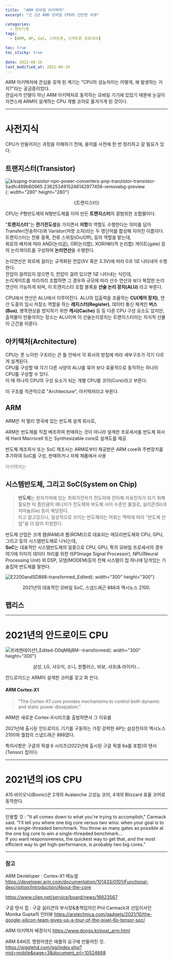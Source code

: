 ```yaml
---
title:  "ARM 모바일 아키텍처"
excerpt: "근 2년 ARM 모바일 CPU의 간단한 리뷰"

categories:
  - 전자기계
tags:
  - [ARM, AP, SoC, 스마트폰, 스마트폰 프로세서]

toc: true
toc_sticky: true
 
date: 2022-08-16
last_modified_at: 2022-08-19
---
```


ARM 아키텍처에 관심을 갖게 된 계기는 "CPU의 성능차이는 어떻게, 왜 발생하는 거지?"라는 궁금증이었다.  
관심사가 인텔이 아닌 ARM 아키텍처로 동작하는 모바일 기기에 있었기 때문에 눈길이 자연스레 ARM이 설계하는 CPU 개별 코어로 옮겨가게 된 것이다.

---

<h1>사전지식</h1>

CPU가 만들어지는 과정을 이해하기 전에, 용어를 사전에 한 번 정리하고 갈 필요가 있다.  

<h2>트랜지스터(Transistor)</h2>

![kisspng-transistor-npn-power-converters-pnp-tranzistor-transistor-5adfc499b60965 2362534915246142977456-removebg-preview](https://user-images.githubusercontent.com/96360829/185552492-4b22d826-3033-46f3-b770-1c4d0410ef9e.png){: width="280" height="280"}
<span style="font-size:50%"><center>《트랜지스터》</center></span>



CPU는 P형반도체와 N형반도체를 이어 만든 <b>트랜지스터</b>의 광범위한 조합물이다.  

"<b>트랜지스터</b>"는 <b>전기전도성</b>을 가지면서 <b>저항</b>의 역할도 수행한다는 의미를 담아 Transfer(전송하다)와 Varistor(저항 소자)라는 두 영단어를 합성해 지어진 이름이다.  
트랜지스터는 전류 증폭, 전류 스위칭(On/Off), 등의 역할을 맡는데,  
회로의 배치에 따라  AND(논리곱), OR(논리합), XOR(배타적 논리합) 게이트(gate) 등의 논리게이트를 구성하여 <b>논리연산</b>을 수행한다.

논리연산은 회로에 걸리는 규격화된 전압(5V 혹은 3.3V)에 따라 0과 1로 나타내어 수행한다.  
전압이 걸려있지 않으면 0, 전압이 걸려 있으면 1로 나타내는 식인데,  
논리게이트를 끼리끼리 조합하면 그 경우와 규모에 따라 산수 연산과 보다 복잡한 논리연산이 가능하게 되며, 이 트랜지스터 조합 블록을 <b>산술 논리 장치(ALU)</b> 라고 부른다.

CPU에서 연산은 ALU에서 이루어진다. ALU의 입출력을 조율하는 <b>CU(제어 장치)</b>, 연산 도중의 임시 저장소 역할을 하는 <b>레지스터(Register)</b>, 데이터 통신 체계인 <b>버스(Bus)</b>, 병목현상을 방지하기 위한 <b>캐시(Cache)</b> 등 등 다른 CPU 구성 요소도 있지만, 출력물이 만들어지는 장소는 ALU이며 이 산술논리장치는 트랜지스터라는 지식적 산물이 근간을 이룬다.

<h2>아키텍처(Architecture)</h2>

CPU는 폰 노이만 구조라는 큰 틀 안에서 각 회사의 방침에 따라 세부구조가 각기 다르게 설계된다.  
CPU를 구성할 때 각기 다른 사양의 ALU를 묶어 보다 효율적으로 동작하는 하나의 CPU를 구성할 수 있다.  
이 때 하나의 CPU의 구성 요소가 되는 개별 CPU를 코어(Core)라고 부른다.

이 구조를 직관적으로 "Architecture", 아키텍처라고 부른다.

<h2>ARM</h2>

ARM은 저 멀리 영국에 있는 반도체 설계 회사로,

ARM은 반도체를 직접 베조하여 판매하는 것이 아니라 설계한 프로세서를 반도체 회사에 Hard Macrocell 또는 Synthesizable core로 설계도를 제공

반도체 제조회사 또는 SoC 제조사는 ARM로부터 제공받은 ARM core와 주변장치를 추가하여 SoC를 구성, 판매하거나 자체 제품에서 사용

<span style="color:grey">아키텍처<span>는

<h2>시스템반도체, 그리고 SoC(System on Chip)</h2>

> <b>반도체</b>는 원자가띠에 있는 최외각전자가 전도띠에 전이해 자유전자가 되기 위해 필요한 띠 틈만큼의 에너지가 전도체와 부도체 사이 수준인 물질로, 실리콘(Si)과 저마늄(Ge) 등이 해당된다.  
라고 알고있으나, 일상적으로 쓰이는 반도체라는 어휘는 맥락에 따라 "반도체 산업"을 더 많이 지칭한다.  

반도체 산업은 크게 램(RAM)과 롬(ROM)으로 대표되는 메모리반도체와 CPU, GPU, 그리고 등의 시스템반도체로 나뉘는데,  
<b>SoC</b>는 대표적인 시스템반도체의 일종으로 CPU, GPU, 특히 모바일 프로세서의 경우 여기에 이미지 데이터 처리를 위한 ISP(Image Signal Processor), NPU(Neural Processing Unit) 외 DSP, 모뎀(MODEM)등의 전체 시스템이 칩 하나에 담겨있는 기술집약 반도체를 말한다.

![E2200andSD888-transformed_Edited](https://user-images.githubusercontent.com/96360829/185634489-a8df0662-bd3c-4822-aa49-9ff0c0d54e1a.png){: width="300" height="300"}
<span style = "font-size:50%"><center>2021년의 대표적인 모바일 SoC, 스냅드래곤 888과 엑시노스 2100.</center></span>


<h2>팹리스</h2>

---

<h1>2021년의 안드로이드 CPU</h1>

![프레젠테이션1_Edited-D0qM8j8M--transformed](https://user-images.githubusercontent.com/96360829/185567837-6691c79e-b94e-4140-880d-826db7eb5ac1.png){: width="300" height="300"}
<span style="font-size:50%"><center>삼성, LG, 샤오미, 소니, 원플러스, 비보, 샤프(& 라이카)...</center></span>

안드로이드는 ARM이 설계한 코어를 갖고 와 쓴다.

<h4>ARM Cortex-X1</h4>

> "The Cortex-X1 core provdes mechanisms to control both dynamic and static power dissipation."

ARM은 새로운 Cortex-X시리즈를 출범하면서 그 이유를 




2021년에 출시된 안드로이드 기기를 구동하는 가장 강력한 AP는 삼성전자의 엑시노스 2100와 퀄컴의 스냅드래곤 888였다.

특이사항은 구글의 픽셀 6 시리즈(2022년에 출시된 구글 픽셀 6a를 포함)의 텐서(Tensor) 칩이다.

---

<h1>2021년의 iOS CPU</h1>

A15 바이오닉(Bionic)은 2개의 Avalanche 고성능 코어, 4개의 Blizzard 효율 코어로 동작한다.

---

인용할 것 :
"It all comes down to what you're trying to accomplish," Carmack said. "I'll tell you where one big core versus two wins: when your goal is to win a single-threaded benchmark. You throw as many gates as possible at the one big core to win a single-threaded benchmark...  
If you want responsiveness, the quickest way to get that, and the most efficient way to get high-performance, is probably two big cores."




---

<h3>참고</h3>

ARM Devleloper : Cortex-X1 메뉴얼
https://developer.arm.com/documentation/101433/0101/Functional-description/Introduction/About-the-core

https://www.clien.net/service/board/news/16623567

구글 텐서 칩 : 구글 실리콘의 부사장&총책임자인 Phil Carmack과 선임이사인 Monika Gupta의 인터뷰
https://arstechnica.com/gadgets/2021/10/the-google-silicon-team-gives-us-a-tour-of-the-pixel-6s-tensor-soc/

ARM 아키텍처 배경지식
https://www.dongs.kr/post_arm.html

ARM 64비트 명령어셍은 애플의 요구에 만들어진 것.
https://gigglehd.com/gg/index.php?mid=mobile&page=3&document_srl=10524668